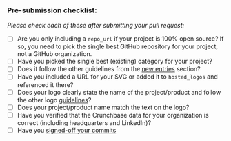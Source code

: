 ### Pre-submission checklist:

*Please check each of these after submitting your pull request:*

* [ ] Are you only including a `repo_url` if your project is 100% open source? If so, you need to pick the single best GitHub repository for your project, not a GitHub organization.
* [ ] Have you picked the single best (existing) category for your project?
* [ ] Does it follow the other guidelines from the [new entries](https://github.com/dltlandscape/dlt-landscape#new-entries) section?
* [ ] Have you included a URL for your SVG or added it to `hosted_logos` and referenced it there?
* [ ] Does your logo clearly state the name of the project/product and follow the other logo [guidelines](https://github.com/dltlandscape/dlt-landscape#logos)?
* [ ] Does your project/product name match the text on the logo?
* [ ] Have you verified that the Crunchbase data for your organization is correct (including headquarters and LinkedIn)?
* [ ] Have you [signed-off your commits](https://github.com/dltlandscape/dlt-landscape#commit-sign-off)
